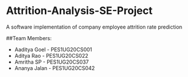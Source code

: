 # Attrition-Analysis-SE-Project
A software implementation of company employee attrition rate prediction

##Team Members:
* Aaditya Goel - PES1UG20CS001
* Aditya Rao - PES1UG20CS022
* Amritha SP - PES1UG20CS037
* Ananya Jalan - PES1UG20CS042





